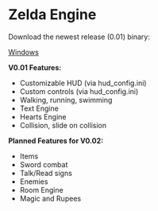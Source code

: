 # Zelda Engine

Download the newest release (0.01) binary:

[Windows](https://github.com/Aelbannan/Zelda-Open-Source-Engine/releases/download/v0.0.1/Zelda.Engine.v0.01.exe)

**V0.01 Features:**
* Customizable HUD (via hud_config.ini)
* Custom controls (via hud_config.ini)
* Walking, running, swimming
* Text Engine
* Hearts Engine
* Collision, slide on collision

**Planned Features for V0.02:**
* Items
* Sword combat
* Talk/Read signs
* Enemies
* Room Engine
* Magic and Rupees
